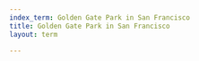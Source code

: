 ```yaml
---
index_term: Golden Gate Park in San Francisco
title: Golden Gate Park in San Francisco
layout: term

---
```

